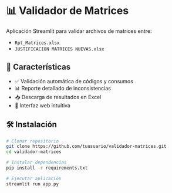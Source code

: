 # 📊 Validador de Matrices

Aplicación Streamlit para validar archivos de matrices entre:
- `Rpt_Matrices.xlsx`
- `JUSTIFICACION MATRICES NUEVAS.xlsx`

## 🚀 Características

- ✅ Validación automática de códigos y consumos
- 📊 Reporte detallado de inconsistencias  
- 📥 Descarga de resultados en Excel
- 🎈 Interfaz web intuitiva

## 🛠 Instalación

```bash
# Clonar repositorio
git clone https://github.com/tuusuario/validador-matrices.git
cd validador-matrices

# Instalar dependencias
pip install -r requirements.txt

# Ejecutar aplicación
streamlit run app.py
